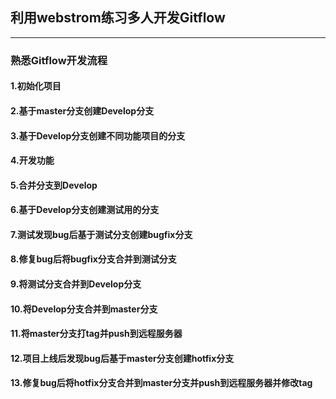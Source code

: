 ## 利用webstrom练习多人开发Gitflow
---
### 熟悉Gitflow开发流程
#### 1.初始化项目
#### 2.基于master分支创建Develop分支
#### 3.基于Develop分支创建不同功能项目的分支
#### 4.开发功能
#### 5.合并分支到Develop
#### 6.基于Develop分支创建测试用的分支
#### 7.测试发现bug后基于测试分支创建bugfix分支
#### 8.修复bug后将bugfix分支合并到测试分支
#### 9.将测试分支合并到Develop分支
#### 10.将Develop分支合并到master分支
#### 11.将master分支打tag并push到远程服务器
#### 12.项目上线后发现bug后基于master分支创建hotfix分支 
#### 13.修复bug后将hotfix分支合并到master分支并push到远程服务器并修改tag
